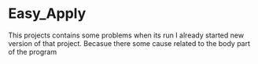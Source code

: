 # Easy_Apply
This projects contains some problems when its run I already started new version of that project.
Becasue there some cause related to the body part of the program
